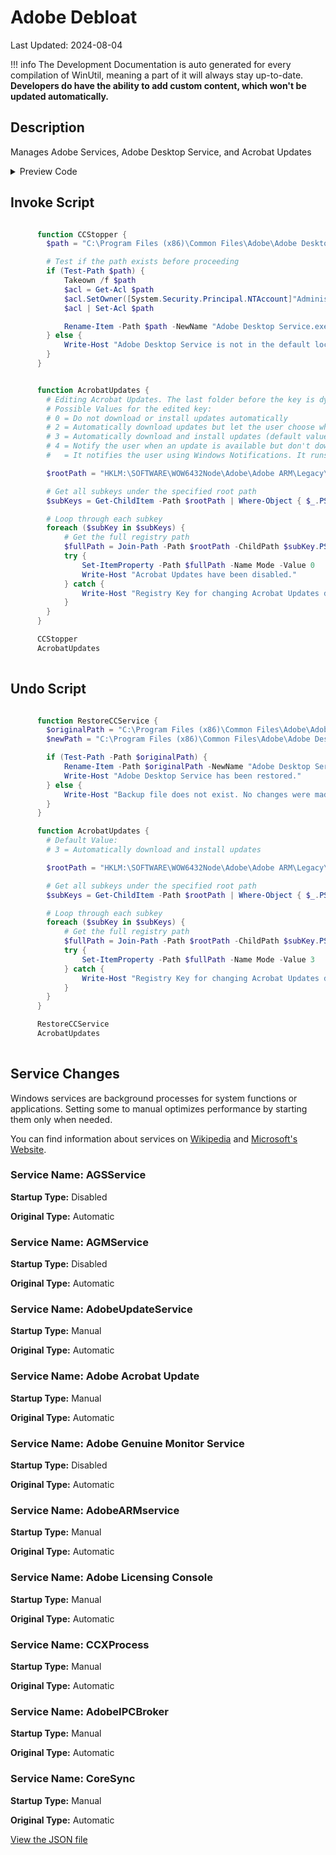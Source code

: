 ﻿# Adobe Debloat

Last Updated: 2024-08-04


!!! info
     The Development Documentation is auto generated for every compilation of WinUtil, meaning a part of it will always stay up-to-date. **Developers do have the ability to add custom content, which won't be updated automatically.**


## Description

Manages Adobe Services, Adobe Desktop Service, and Acrobat Updates

<!-- BEGIN CUSTOM CONTENT -->

<!-- END CUSTOM CONTENT -->

<details>
<summary>Preview Code</summary>

```json
{
    "Content":  "Adobe Debloat",
    "Description":  "Manages Adobe Services, Adobe Desktop Service, and Acrobat Updates",
    "category":  "z__Advanced Tweaks - CAUTION",
    "panel":  "1",
    "Order":  "a021_",
    "InvokeScript":  [
                         "
      function CCStopper {
        $path = \"C:\\Program Files (x86)\\Common Files\\Adobe\\Adobe Desktop Common\\ADS\\Adobe Desktop Service.exe\"

        # Test if the path exists before proceeding
        if (Test-Path $path) {
            Takeown /f $path
            $acl = Get-Acl $path
            $acl.SetOwner([System.Security.Principal.NTAccount]\"Administrators\")
            $acl | Set-Acl $path

            Rename-Item -Path $path -NewName \"Adobe Desktop Service.exe.old\" -Force
        } else {
            Write-Host \"Adobe Desktop Service is not in the default location.\"
        }
      }


      function AcrobatUpdates {
        # Editing Acrobat Updates. The last folder before the key is dynamic, therefore using a script.
        # Possible Values for the edited key:
        # 0 = Do not download or install updates automatically
        # 2 = Automatically download updates but let the user choose when to install them
        # 3 = Automatically download and install updates (default value)
        # 4 = Notify the user when an update is available but don\u0027t download or install it automatically
        #   = It notifies the user using Windows Notifications. It runs on startup without having to have a Service/Acrobat/Reader running, therefore 0 is the next best thing.

        $rootPath = \"HKLM:\\SOFTWARE\\WOW6432Node\\Adobe\\Adobe ARM\\Legacy\\Acrobat\"

        # Get all subkeys under the specified root path
        $subKeys = Get-ChildItem -Path $rootPath | Where-Object { $_.PSChildName -like \"{*}\" }

        # Loop through each subkey
        foreach ($subKey in $subKeys) {
            # Get the full registry path
            $fullPath = Join-Path -Path $rootPath -ChildPath $subKey.PSChildName
            try {
                Set-ItemProperty -Path $fullPath -Name Mode -Value 0
                Write-Host \"Acrobat Updates have been disabled.\"
            } catch {
                Write-Host \"Registry Key for changing Acrobat Updates does not exist in $fullPath\"
            }
        }
      }

      CCStopper
      AcrobatUpdates
      "
                     ],
    "UndoScript":  [
                       "
      function RestoreCCService {
        $originalPath = \"C:\\Program Files (x86)\\Common Files\\Adobe\\Adobe Desktop Common\\ADS\\Adobe Desktop Service.exe.old\"
        $newPath = \"C:\\Program Files (x86)\\Common Files\\Adobe\\Adobe Desktop Common\\ADS\\Adobe Desktop Service.exe\"

        if (Test-Path -Path $originalPath) {
            Rename-Item -Path $originalPath -NewName \"Adobe Desktop Service.exe\" -Force
            Write-Host \"Adobe Desktop Service has been restored.\"
        } else {
            Write-Host \"Backup file does not exist. No changes were made.\"
        }
      }

      function AcrobatUpdates {
        # Default Value:
        # 3 = Automatically download and install updates

        $rootPath = \"HKLM:\\SOFTWARE\\WOW6432Node\\Adobe\\Adobe ARM\\Legacy\\Acrobat\"

        # Get all subkeys under the specified root path
        $subKeys = Get-ChildItem -Path $rootPath | Where-Object { $_.PSChildName -like \"{*}\" }

        # Loop through each subkey
        foreach ($subKey in $subKeys) {
            # Get the full registry path
            $fullPath = Join-Path -Path $rootPath -ChildPath $subKey.PSChildName
            try {
                Set-ItemProperty -Path $fullPath -Name Mode -Value 3
            } catch {
                Write-Host \"Registry Key for changing Acrobat Updates does not exist in $fullPath\"
            }
        }
      }

      RestoreCCService
      AcrobatUpdates
      "
                   ],
    "service":  [
                    {
                        "Name":  "AGSService",
                        "StartupType":  "Disabled",
                        "OriginalType":  "Automatic"
                    },
                    {
                        "Name":  "AGMService",
                        "StartupType":  "Disabled",
                        "OriginalType":  "Automatic"
                    },
                    {
                        "Name":  "AdobeUpdateService",
                        "StartupType":  "Manual",
                        "OriginalType":  "Automatic"
                    },
                    {
                        "Name":  "Adobe Acrobat Update",
                        "StartupType":  "Manual",
                        "OriginalType":  "Automatic"
                    },
                    {
                        "Name":  "Adobe Genuine Monitor Service",
                        "StartupType":  "Disabled",
                        "OriginalType":  "Automatic"
                    },
                    {
                        "Name":  "AdobeARMservice",
                        "StartupType":  "Manual",
                        "OriginalType":  "Automatic"
                    },
                    {
                        "Name":  "Adobe Licensing Console",
                        "StartupType":  "Manual",
                        "OriginalType":  "Automatic"
                    },
                    {
                        "Name":  "CCXProcess",
                        "StartupType":  "Manual",
                        "OriginalType":  "Automatic"
                    },
                    {
                        "Name":  "AdobeIPCBroker",
                        "StartupType":  "Manual",
                        "OriginalType":  "Automatic"
                    },
                    {
                        "Name":  "CoreSync",
                        "StartupType":  "Manual",
                        "OriginalType":  "Automatic"
                    }
                ]
}
```
</details>

## Invoke Script

```powershell

      function CCStopper {
        $path = "C:\Program Files (x86)\Common Files\Adobe\Adobe Desktop Common\ADS\Adobe Desktop Service.exe"

        # Test if the path exists before proceeding
        if (Test-Path $path) {
            Takeown /f $path
            $acl = Get-Acl $path
            $acl.SetOwner([System.Security.Principal.NTAccount]"Administrators")
            $acl | Set-Acl $path

            Rename-Item -Path $path -NewName "Adobe Desktop Service.exe.old" -Force
        } else {
            Write-Host "Adobe Desktop Service is not in the default location."
        }
      }


      function AcrobatUpdates {
        # Editing Acrobat Updates. The last folder before the key is dynamic, therefore using a script.
        # Possible Values for the edited key:
        # 0 = Do not download or install updates automatically
        # 2 = Automatically download updates but let the user choose when to install them
        # 3 = Automatically download and install updates (default value)
        # 4 = Notify the user when an update is available but don't download or install it automatically
        #   = It notifies the user using Windows Notifications. It runs on startup without having to have a Service/Acrobat/Reader running, therefore 0 is the next best thing.

        $rootPath = "HKLM:\SOFTWARE\WOW6432Node\Adobe\Adobe ARM\Legacy\Acrobat"

        # Get all subkeys under the specified root path
        $subKeys = Get-ChildItem -Path $rootPath | Where-Object { $_.PSChildName -like "{*}" }

        # Loop through each subkey
        foreach ($subKey in $subKeys) {
            # Get the full registry path
            $fullPath = Join-Path -Path $rootPath -ChildPath $subKey.PSChildName
            try {
                Set-ItemProperty -Path $fullPath -Name Mode -Value 0
                Write-Host "Acrobat Updates have been disabled."
            } catch {
                Write-Host "Registry Key for changing Acrobat Updates does not exist in $fullPath"
            }
        }
      }

      CCStopper
      AcrobatUpdates
      

```
## Undo Script

```powershell

      function RestoreCCService {
        $originalPath = "C:\Program Files (x86)\Common Files\Adobe\Adobe Desktop Common\ADS\Adobe Desktop Service.exe.old"
        $newPath = "C:\Program Files (x86)\Common Files\Adobe\Adobe Desktop Common\ADS\Adobe Desktop Service.exe"

        if (Test-Path -Path $originalPath) {
            Rename-Item -Path $originalPath -NewName "Adobe Desktop Service.exe" -Force
            Write-Host "Adobe Desktop Service has been restored."
        } else {
            Write-Host "Backup file does not exist. No changes were made."
        }
      }

      function AcrobatUpdates {
        # Default Value:
        # 3 = Automatically download and install updates

        $rootPath = "HKLM:\SOFTWARE\WOW6432Node\Adobe\Adobe ARM\Legacy\Acrobat"

        # Get all subkeys under the specified root path
        $subKeys = Get-ChildItem -Path $rootPath | Where-Object { $_.PSChildName -like "{*}" }

        # Loop through each subkey
        foreach ($subKey in $subKeys) {
            # Get the full registry path
            $fullPath = Join-Path -Path $rootPath -ChildPath $subKey.PSChildName
            try {
                Set-ItemProperty -Path $fullPath -Name Mode -Value 3
            } catch {
                Write-Host "Registry Key for changing Acrobat Updates does not exist in $fullPath"
            }
        }
      }

      RestoreCCService
      AcrobatUpdates
      

```
## Service Changes
Windows services are background processes for system functions or applications. Setting some to manual optimizes performance by starting them only when needed.

You can find information about services on [Wikipedia](https://www.wikiwand.com/en/Windows_service) and [Microsoft's Website](https://learn.microsoft.com/en-us/dotnet/framework/windows-services/introduction-to-windows-service-applications).
### Service Name: AGSService
**Startup Type:** Disabled

**Original Type:** Automatic

### Service Name: AGMService
**Startup Type:** Disabled

**Original Type:** Automatic

### Service Name: AdobeUpdateService
**Startup Type:** Manual

**Original Type:** Automatic

### Service Name: Adobe Acrobat Update
**Startup Type:** Manual

**Original Type:** Automatic

### Service Name: Adobe Genuine Monitor Service
**Startup Type:** Disabled

**Original Type:** Automatic

### Service Name: AdobeARMservice
**Startup Type:** Manual

**Original Type:** Automatic

### Service Name: Adobe Licensing Console
**Startup Type:** Manual

**Original Type:** Automatic

### Service Name: CCXProcess
**Startup Type:** Manual

**Original Type:** Automatic

### Service Name: AdobeIPCBroker
**Startup Type:** Manual

**Original Type:** Automatic

### Service Name: CoreSync
**Startup Type:** Manual

**Original Type:** Automatic


<!-- BEGIN SECOND CUSTOM CONTENT -->

<!-- END SECOND CUSTOM CONTENT -->

[View the JSON file](https://github.com/ChrisTitusTech/winutil/tree/main/config/tweaks.json)

